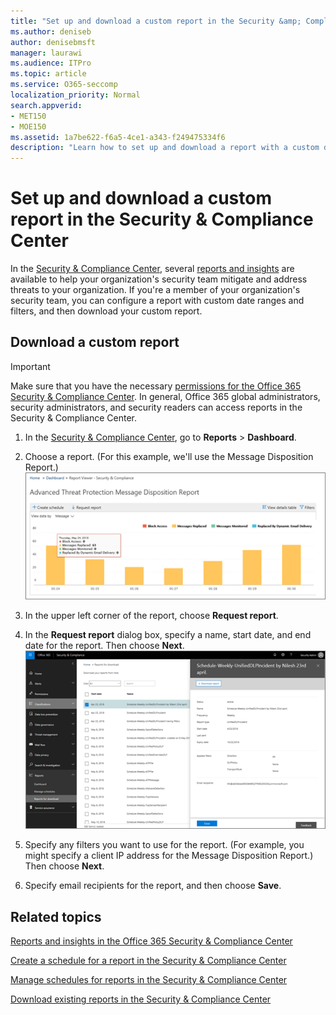 ```yaml
---
title: "Set up and download a custom report in the Security &amp; Compliance Center"
ms.author: deniseb
author: denisebmsft
manager: laurawi
ms.audience: ITPro
ms.topic: article
ms.service: O365-seccomp
localization_priority: Normal
search.appverid:
- MET150
- MOE150
ms.assetid: 1a7be622-f6a5-4ce1-a343-f249475334f6
description: "Learn how to set up and download a report with a custom date range and filters in the Security &amp; Compliance Center."
---
```


# Set up and download a custom report in the Security &amp; Compliance Center

In the [Security &amp; Compliance Center](https://protection.office.com), several [reports and insights](reports-and-insights-in-security-and-compliance.md) are available to help your organization's security team mitigate and address threats to your organization. If you're a member of your organization's security team, you can configure a report with custom date ranges and filters, and then download your custom report. 
  
## Download a custom report

> [!IMPORTANT]
> Make sure that you have the necessary [permissions for the Office 365 Security &amp; Compliance Center](permissions-in-the-security-and-compliance-center.md). In general, Office 365 global administrators, security administrators, and security readers can access reports in the Security &amp; Compliance Center. 
  
1. In the [Security &amp; Compliance Center](https://protection.office.com), go to **Reports** \> **Dashboard**.
    
2. Choose a report. (For this example, we'll use the Message Disposition Report.)<br/>![Choose Request Report to download a report](media/b566925d-b9d9-453d-9bdd-f2637c7ba140.png)
  
3. In the upper left corner of the report, choose **Request report**.
    
4. In the **Request report** dialog box, specify a name, start date, and end date for the report. Then choose **Next**.<br/>![In the Security &amp; Compliance Center, choose Reports \> Reports for download](media/65e625f5-c98c-49fc-9c1f-8c80ec8308fd.png)
  
5. Specify any filters you want to use for the report. (For example, you might specify a client IP address for the Message Disposition Report.) Then choose **Next**.
    
6. Specify email recipients for the report, and then choose **Save**.
    
## Related topics

[Reports and insights in the Office 365 Security &amp; Compliance Center](reports-and-insights-in-security-and-compliance.md)
  
[Create a schedule for a report in the Security &amp; Compliance Center](create-a-schedule-for-a-report.md)
  
[Manage schedules for reports in the Security &amp; Compliance Center](manage-schedules-for-multiple-reports.md)
  
[Download existing reports in the Security &amp; Compliance Center](download-existing-reports.md)
  

